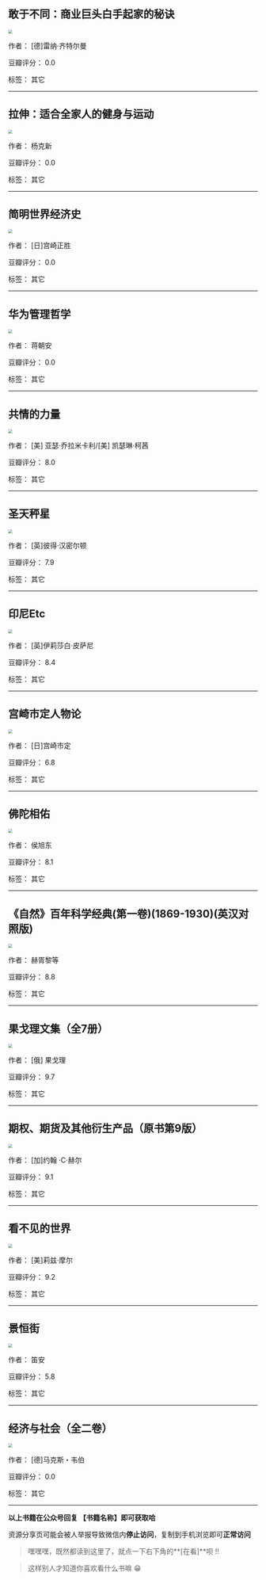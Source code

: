 ## 敢于不同：商业巨头白手起家的秘诀

<img src="https://www.aibooks.cc/wp-content/uploads/2020/02/2020022510371768.jpg" style="zoom:50%;" />

作者： [德]雷纳·齐特尔曼

豆瓣评分：  0.0

标签： 其它


---

## 拉伸：适合全家人的健身与运动

<img src="https://www.aibooks.cc/wp-content/uploads/2020/02/2020022510280020.jpg" style="zoom:50%;" />

作者： 杨克新

豆瓣评分：  0.0

标签： 其它


---

## 简明世界经济史

<img src="https://www.aibooks.cc/wp-content/uploads/2020/02/202002251022299.jpg" style="zoom:50%;" />

作者： [日]宫崎正胜

豆瓣评分：  0.0

标签： 其它


---

## 华为管理哲学

<img src="https://www.aibooks.cc/wp-content/uploads/2020/02/2020022509482774.jpg" style="zoom:50%;" />

作者： 蒋朝安

豆瓣评分：  0.0

标签： 其它


---

## 共情的力量

<img src="https://www.aibooks.cc/wp-content/uploads/2020/02/2020022509430553.jpg" style="zoom:50%;" />

作者： [美] 亚瑟·乔拉米卡利/[美] 凯瑟琳·柯茜

豆瓣评分：  8.0

标签： 其它


---

## 圣天秤星

<img src="https://www.aibooks.cc/wp-content/uploads/2020/02/2020022509363795.jpg" style="zoom:50%;" />

作者： [英]彼得·汉密尔顿

豆瓣评分：  7.9

标签： 其它


---

## 印尼Etc

<img src="https://www.aibooks.cc/wp-content/uploads/2020/02/2020022508383284.jpg" style="zoom:50%;" />

作者： [英]伊莉莎白·皮萨尼 

豆瓣评分：  8.4

标签： 其它


---

## 宫崎市定人物论

<img src="https://www.aibooks.cc/wp-content/uploads/2020/02/2020022508341399.jpg" style="zoom:50%;" />

作者： [日]宫崎市定 

豆瓣评分：  6.8

标签： 其它


---

## 佛陀相佑

<img src="https://www.aibooks.cc/wp-content/uploads/2020/02/2020022508291759.jpg" style="zoom:50%;" />

作者： 侯旭东

豆瓣评分：  8.1

标签： 其它


---

## 《自然》百年科学经典(第一卷)(1869-1930)(英汉对照版)

<img src="https://www.aibooks.cc/wp-content/uploads/2020/02/2020022508234375.jpg" style="zoom:50%;" />

作者： 赫胥黎等

豆瓣评分：  8.8

标签： 其它


---

## 果戈理文集（全7册）

<img src="https://www.aibooks.cc/wp-content/uploads/2020/02/2020022508071249.jpg" style="zoom:50%;" />

作者： [俄] 果戈理 

豆瓣评分：  9.7

标签： 其它


---

## 期权、期货及其他衍生产品（原书第9版）

<img src="https://www.aibooks.cc/wp-content/uploads/2020/02/2020022507595214.jpg" style="zoom:50%;" />

作者： [加]约翰 ·C·赫尔 

豆瓣评分：  9.1

标签： 其它


---

## 看不见的世界

<img src="https://www.aibooks.cc/wp-content/uploads/2020/02/202002250754595.jpg" style="zoom:50%;" />

作者： [美]莉兹·摩尔

豆瓣评分：  9.2

标签： 其它


---

## 景恒街

<img src="https://www.aibooks.cc/wp-content/uploads/2020/02/2020022507500497.jpg" style="zoom:50%;" />

作者： 笛安

豆瓣评分：  5.8

标签： 其它


---

## 经济与社会（全二卷）

<img src="https://www.aibooks.cc/wp-content/uploads/2020/02/2020022507451267.jpg" style="zoom:50%;" />

作者： [德]马克斯・韦伯

豆瓣评分：  0.0

标签： 其它


---


**以上书籍在公众号回复 【书籍名称】即可获取哈** 


资源分享页可能会被人举报导致微信内**停止访问**，复制到手机浏览即可**正常访问**


> 嘿嘿嘿，既然都读到这里了，就点一下右下角的**[在看]**呗 !!

> 

> 这样别人才知道你喜欢看什么书嘛 😁

